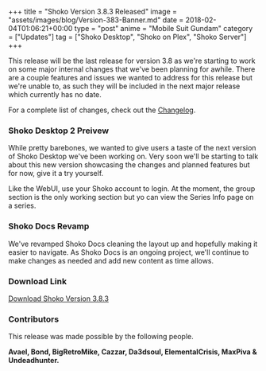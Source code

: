 +++
title = "Shoko Version 3.8.3 Released"
image = "assets/images/blog/Version-383-Banner.md"
date = 2018-02-04T01:06:21+00:00
type = "post"
anime = "Mobile Suit Gundam"
category = ["Updates"]
tag = ["Shoko Desktop", "Shoko on Plex", "Shoko Server"]
+++

This release will be the last release for version 3.8 as we're starting to work on some major internal changes that we've been planning for awhile. There are a couple features and issues we wanted to address for this release but we're unable to, as such they will be included in the next major release which currently has no date.

For a complete list of changes, check out the [Changelog](https://docs.shokoanime.com/changelog.html).

### Shoko Desktop 2 Preivew

While pretty barebones, we wanted to give users a taste of the next version of Shoko Desktop we've been working on. Very soon we'll be starting to talk about this new version showcasing the changes and planned features but for now, give it a try yourself.

Like the WebUI, use your Shoko account to login. At the moment, the group section is the only working section but yo can view the Series Info page on a series.

### Shoko Docs Revamp

We've revamped Shoko Docs cleaning the layout up and hopefully making it easier to navigate. As Shoko Docs is an ongoing project, we'll continue to make changes as needed and add new content as time allows.

### Download Link

[Download Shoko Version 3.8.3](https://shokoanime.com/downloads/)

### Contributors

This release was made possible by the following people.

**Avael, Bond, BigRetroMike, Cazzar, Da3dsoul, ElementalCrisis, MaxPiva & Undeadhunter.**